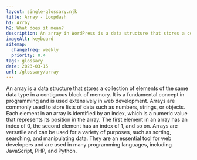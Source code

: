 ```yaml
--- 
layout: single-glossary.njk
title: Array - Loopdash
h1: Array
h2: What does it mean?
description: An array in WordPress is a data structure that stores a collection of values or variables in a single variable, allowing for efficient and organized data manipulation and retrieval.
imageAlt: keyboard
sitemap:
  changefreq: weekly
  priority: 0.4
tags: glossary
date: 2023-03-15
url: /glossary/array
---
```


An array is a data structure that stores a collection of elements of the same data type in a contiguous block of memory. It is a fundamental concept in programming and is used extensively in web development. Arrays are commonly used to store lists of data such as numbers, strings, or objects. Each element in an array is identified by an index, which is a numeric value that represents its position in the array. The first element in an array has an index of 0, the second element has an index of 1, and so on. Arrays are versatile and can be used for a variety of purposes, such as sorting, searching, and manipulating data. They are an essential tool for web developers and are used in many programming languages, including JavaScript, PHP, and Python.
